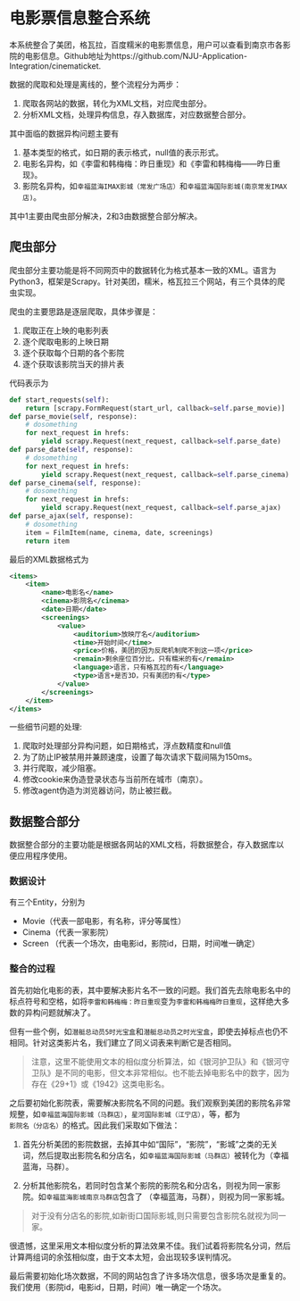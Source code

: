 # 电影票信息整合系统

本系统整合了美团，格瓦拉，百度糯米的电影票信息，用户可以查看到南京市各影院的电影信息。Github地址为https://github.com/NJU-Application-Integration/cinematicket.

数据的爬取和处理是离线的，整个流程分为两步：

1. 爬取各网站的数据，转化为XML文档，对应爬虫部分。
2. 分析XML文档，处理异构信息，存入数据库，对应数据整合部分。

其中面临的数据异构问题主要有

1. 基本类型的格式，如日期的表示格式，null值的表示形式。
2. 电影名异构，如《李雷和韩梅梅：昨日重现》和《李雷和韩梅梅——昨日重现》。
3. 影院名异构，如`幸福蓝海IMAX影城（常发广场店）`和`幸福蓝海国际影城(南京常发IMAX店)`。

其中1主要由爬虫部分解决，2和3由数据整合部分解决。


## 爬虫部分

爬虫部分主要功能是将不同网页中的数据转化为格式基本一致的XML。语言为Python3，框架是Scrapy。针对美团，糯米，格瓦拉三个网站，有三个具体的爬虫实现。

爬虫的主要思路是逐层爬取，具体步骤是：

1.	爬取正在上映的电影列表
2.	逐个爬取电影的上映日期
3.	逐个获取每个日期的各个影院
4.	逐个获取该影院当天的排片表

代码表示为
```python
def start_requests(self):
	return [scrapy.FormRequest(start_url, callback=self.parse_movie)]
def parse_movie(self, response):
	# dosomething
	for next_request in hrefs:
		yield scrapy.Request(next_request, callback=self.parse_date)
def parse_date(self, response):
	# dosomething
	for next_request in hrefs:
		yield scrapy.Request(next_request, callback=self.parse_cinema)
def parse_cinema(self, response):
	# dosomething
	for next_request in hrefs:
		yield scrapy.Request(next_request, callback=self.parse_ajax)
def parse_ajax(self, response):
	# dosomething
	item = FilmItem(name, cinema, date, screenings)
	return item
```

最后的XML数据格式为

```XML
<items>
	<item>
		<name>电影名</name>
		<cinema>影院名</cinema>
		<date>日期</date>
		<screenings>
			<value>
				<auditorium>放映厅名</auditorium>
				<time>开始时间</time>
				<price>价格，美团的因为反爬机制爬不到这一项</price>
				<remain>剩余座位百分比，只有糯米的有</remain>
				<language>语言，只有格瓦拉的有</language>
				<type>语言+是否3D，只有美团的有</type>
			</value>
		</screenings>
	</item>
</items>
```

一些细节问题的处理:

1.	爬取时处理部分异构问题，如日期格式，浮点数精度和null值
1.	为了防止IP被禁用并兼顾速度，设置了每次请求下载间隔为150ms。
1.	并行爬取，减少阻塞。
1.	修改cookie来伪造登录状态与当前所在城市（南京）。
1.	修改agent伪造为浏览器访问，防止被拦截。


## 数据整合部分

数据整合部分的主要功能是根据各网站的XML文档，将数据整合，存入数据库以便应用程序使用。

### 数据设计
有三个Entity，分别为 

* Movie（代表一部电影，有名称，评分等属性）
* Cinema（代表一家影院）
* Screen （代表一个场次，由电影id，影院id，日期，时间唯一确定）

### 整合的过程

首先初始化电影的表，其中要解决影片名不一致的问题。我们首先去除电影名中的标点符号和空格，如将`李雷和韩梅梅：昨日重现`变为`李雷和韩梅梅昨日重现`，这样绝大多数的异构问题就解决了。

但有一些个例，如`潜艇总动员5时光宝盒`和`潜艇总动员之时光宝盒`，即使去掉标点也仍不相同。针对这类影片名，我们建立了同义词表来判断它是否相同。

> 注意，这里不能使用文本的相似度分析算法，如《银河护卫队》和《银河守卫队》是不同的电影，但文本非常相似。也不能去掉电影名中的数字，因为存在《29+1》或《1942》这类电影名。

之后要初始化影院表，需要解决影院名不同的问题。我们观察到美团的影院名非常规整，如`幸福蓝海国际影城（马群店）`，`星河国际影城（江宁店）`，等，都为`影院名（分店名）`的格式。因此我们采取如下做法：
    
1. 首先分析美团的影院数据，去掉其中如“国际”，“影院”，“影城”之类的无关词，然后提取出影院名和分店名，如`幸福蓝海国际影城（马群店）`被转化为（幸福蓝海，马群）。
    
2. 分析其他影院名，若同时包含某个影院的影院名和分店名，则视为同一家影院。如`幸福蓝海影城南京马群店`包含了 （幸福蓝海，马群），则视为同一家影城。

>对于没有分店名的影院,如新街口国际影城,则只需要包含影院名就视为同一家。

很遗憾，这里采用文本相似度分析的算法效果不佳。我们试着将影院名分词，然后计算两组词的余弦相似度，由于文本太短，会出现较多误判情况。

最后需要初始化场次数据，不同的网站包含了许多场次信息，很多场次是重复的。我们使用（影院id，电影id，日期，时间）唯一确定一个场次。

